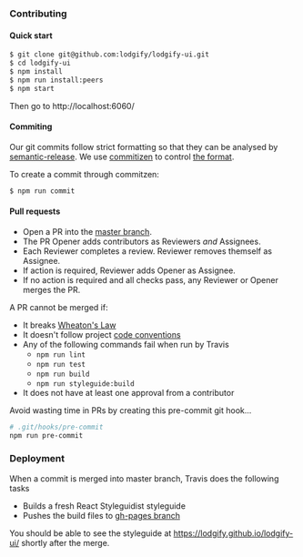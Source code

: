### Contributing

#### Quick start

```bash
$ git clone git@github.com:lodgify/lodgify-ui.git
$ cd lodgify-ui
$ npm install
$ npm run install:peers
$ npm start
```

Then go to http://localhost:6060/

#### Commiting

Our git commits follow strict formatting so that they can be analysed by [semantic-release](https://github.com/semantic-release/semantic-release). We use [commitizen](https://github.com/commitizen/cz-cli) to control [the format](https://github.com/angular/angular.js/blob/master/DEVELOPERS.md#-git-commit-guidelines). 

To create a commit through commitzen:

```bash
$ npm run commit
```

#### Pull requests

- Open a PR into the [master branch](https://github.com/lodgify/lodgify-ui/tree/master).
- The PR Opener adds contributors as Reviewers *and* Assignees.
- Each Reviewer completes a review. Reviewer removes themself as Assignee.
- If action is required, Reviewer adds Opener as Assignee.
- If no action is required and all checks pass, any Reviewer or Opener merges the PR.

A PR cannot be merged if:
- It breaks [Wheaton's Law](http://www.wheatonslaw.com/)
- It doesn't follow project [code conventions](https://github.com/lodgify/lodgify-ui/blob/master/docs/CONVENTIONS.md)
- Any of the following commands fail when run by Travis
  - `npm run lint`
  - `npm run test`
  - `npm run build`
  - `npm run styleguide:build`
- It does not have at least one approval from a contributor

Avoid wasting time in PRs by creating this pre-commit git hook...

```sh
# .git/hooks/pre-commit
npm run pre-commit
```

### Deployment

When a commit is merged into master branch, Travis does the following tasks

- Builds a fresh React Styleguidist styleguide
- Pushes the build files to [gh-pages branch](https://github.com/lodgify/lodgify-ui/tree/gh-pages)

You should be able to see the styleguide at https://lodgify.github.io/lodgify-ui/ shortly after the merge.
